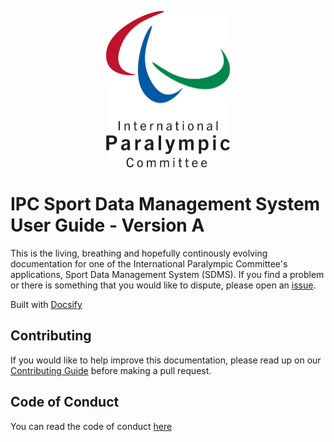 <p align="center">
  <a href="https://paralympics.github.io/sdms-user-guide">
    <img src="docs/img/ipc_logo_500.jpg" height="250px" alt="International Paralympic Committee Logo">
  </a>
</p>

# IPC Sport Data Management System User Guide - Version A

This is the living, breathing and hopefully continously evolving documentation for one of the International Paralympic Committee's applications, Sport Data Management System (SDMS). If you find a problem or there is something that you would like to dispute, please open an [issue](https://github.com/paralympics/sdms-user-guide/issues).

Built with [Docsify](https://docsify.js.org)

<!-- ## Installation -->

<!-- ## Usage -->

## Contributing

If you would like to help improve this documentation, please read up on our [Contributing Guide](CONTRIBUTING.md) before making a pull request.

## Code of Conduct

You can read the code of conduct [here](CODE_OF_CONDUCT.md)

<!-- ## License -->
